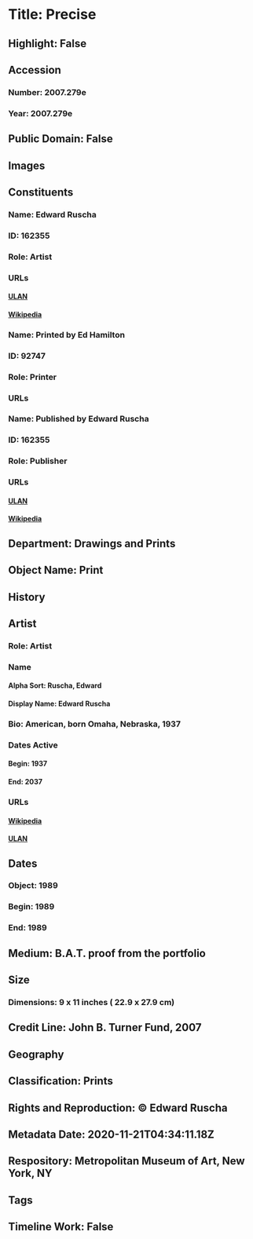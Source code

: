 # Title: Precise
## Highlight: False
## Accession
### Number: 2007.279e
### Year: 2007.279e
## Public Domain: False
## Images
## Constituents
### Name: Edward Ruscha
### ID: 162355
### Role: Artist
### URLs
#### [ULAN](http://vocab.getty.edu/page/ulan/500024159)
#### [Wikipedia](https://www.wikidata.org/wiki/Q430967)
### Name: Printed by Ed Hamilton
### ID: 92747
### Role: Printer
### URLs
### Name: Published by Edward Ruscha
### ID: 162355
### Role: Publisher
### URLs
#### [ULAN](http://vocab.getty.edu/page/ulan/500024159)
#### [Wikipedia](https://www.wikidata.org/wiki/Q430967)
## Department: Drawings and Prints
## Object Name: Print
## History
## Artist
### Role: Artist
### Name
#### Alpha Sort: Ruscha, Edward
#### Display Name: Edward Ruscha
### Bio: American, born Omaha, Nebraska, 1937
### Dates Active
#### Begin: 1937
#### End: 2037
### URLs
#### [Wikipedia](https://www.wikidata.org/wiki/Q430967)
#### [ULAN](http://vocab.getty.edu/page/ulan/500024159)
## Dates
### Object: 1989
### Begin: 1989
### End: 1989
## Medium: B.A.T. proof from the portfolio
## Size
### Dimensions: 9 x 11 inches ( 22.9 x 27.9 cm)
## Credit Line: John B. Turner Fund, 2007
## Geography
## Classification: Prints
## Rights and Reproduction: © Edward Ruscha
## Metadata Date: 2020-11-21T04:34:11.18Z
## Respository: Metropolitan Museum of Art, New York, NY
## Tags
## Timeline Work: False